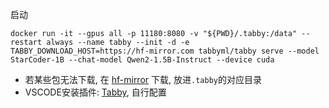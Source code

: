 启动

```shell
docker run -it --gpus all -p 11180:8080 -v "${PWD}/.tabby:/data" --restart always --name tabby --init -d -e TABBY_DOWNLOAD_HOST=https://hf-mirror.com tabbyml/tabby serve --model StarCoder-1B --chat-model Qwen2-1.5B-Instruct --device cuda
```

* 若某些包无法下载, 在 [hf-mirror](https://hf-mirror.com) 下载, 放进```.tabby```的对应目录
* VSCODE安装插件: [Tabby](https://marketplace.visualstudio.com/items?itemName=TabbyML.vscode-tabby), 自行配置
